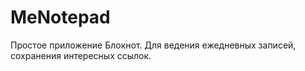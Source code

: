 # MeNotepad
Простое приложение Блокнот.
Для ведения ежедневных записей, сохранения интересных ссылок.
